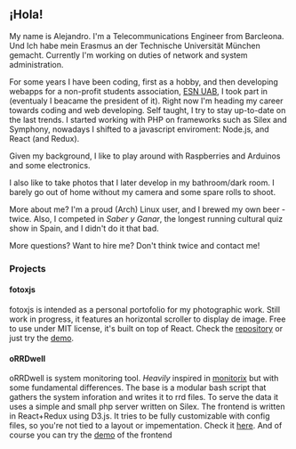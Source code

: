 ## ¡Hola!

My name is Alejandro. I'm a Telecommunications Engineer from Barcleona. Und Ich habe mein Erasmus an der Technische Universität München gemacht. Currently I'm working on duties of network and system administration. 

For some years I have been coding, first as a hobby, and then developing webapps for a non-profit students association, [ESN UAB](https://esn.org/), I took part in (eventualy I beacame the president of it). 
Right now I'm heading my career towards coding and web developing.
Self taught, I try to stay up-to-date on the last trends. I started working with PHP on frameworks such as Silex and Symphony, nowadays I shifted to a javascript enviroment: Node.js, and React (and Redux).

Given my background, I like to play around with Raspberries and Arduinos and some electronics.

I also like to take photos that I later develop in my bathroom/dark room. I barely go out of home without my camera and some spare rolls to shoot.


More about me? I'm a proud (Arch) Linux user, and I brewed my own beer - twice. Also, I competed in _Saber y Ganar_, the longest running cultural quiz show in Spain, and I didn't do it that bad.

More questions? Want to hire me? Don't think twice and contact me!


### Projects
#### fotoxjs
fotoxjs is intended as a personal portofolio for my photographic work. Still work in progress, it features an horizontal scroller to display de image.
Free to use under MIT license, it's built on top of React.
Check the [repository](https://github.com/AlejandroHerr/fotoxjs) or just try the [demo](https://alejandroherr.github.io/fotoxjs/).
#### oRRDwell
oRRDwell is system monitoring tool. _Heavily_ inspired in [monitorix](http://www.monitorix.org/) but with some fundamental differences. The base is a modular bash script that gathers the system inforation and writes it to rrd files. To serve the data it uses a simple and small php server written on Silex. The frontend is written in React+Redux using D3.js.
It tries to be fully customizable with config files, so you're not tied to a layout or impementation.
Check it [here](https://github.com/AlejandroHerr/oRRDwell). And of course you can try the [demo](https://alejandroherr.github.io/oRRDwell-frontend/) of the frontend

